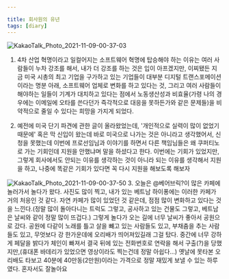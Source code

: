 ```yaml
---

title: 회사원의 유년
tags: [diary]
---
```


![KakaoTalk_Photo_2021-11-09-00-37-03](https://user-images.githubusercontent.com/50545088/140772240-33635888-8d2a-4505-b97b-09faca14adf7.jpeg)

1. 4차 산업 혁명이라고 일컬어지는 소프트웨어 혁명에 탑승해야 하는 이유는 여러 사람들이 누차 강조를 해서, 내가 더 강조를 하는 것은 입이 아프겠지만, 이찌됐든 지금 미국 시총의 최고 기업을 구가하고 있는 기업들이 대부분 디지털 트랜스포메이션이라는 명분 아래, 소프트웨어 업체로 변화를 하고 있다는 것, 그리고 여러 사람들이 해야하는 일들이 기계가 대치하고 있다는 점에서 노동생산성과 비효율(가령 나의 경우에는 이메일에 오타를 쓴다던가 즉각적으로 대응을 못하든가와 같은 문제들)을 비약적으로 줄일 수 있다는 희망을 가지게 되었다.

2. 예전에 미국 단기 파견에 관한 글이 올라왔었는데, '개인적으로 실력이 많이 없었기 때문에' 혹은 막 신입이 왔는데 바로 미국으로 나가는 것은 아니라고 생각했어서, 신청을 못했는데 이번에 프로선임님과 이야기를 하면서 다른 책임님들은 왜 쿠퍼티노로 가는 기회인데 지원을 안했냐며 말을 하셨다고 한다. 이번에는 기회가 있었지만, 그렇게 회사에서도 안되는 이유를 생각하는 것이 아니라 되는 이유를 생각해서 지원을 하고, 나중에 똑같은 기회가 있다면 꼭 다시 지원을 해보도록 해보자 

![KakaoTalk_Photo_2021-11-09-00-37-50](https://user-images.githubusercontent.com/50545088/140772135-00b4f2d1-30e6-4641-9834-04e96019b302.jpeg)
3. 오늘은 @베어브릭?이 많은 카페에 놀러가서 놀다가 왔다. 사진도 많이 찍고, 내가 있는 베트남 하이퐁에는 이러한 카페가 거의 처응인 것 같다. 자연 카페가 많이 있었던 것 같은데, 점점 많이 변화하고 있다는 것을 느낀다.(정말 많이 돌아다니는 트럭도 그렇고, 공사하고 있는 건물도 그렇고, 베트남은 날씨와 같이 정말 많이 뜨겁다.) 그렇게 놀다가 오는 길에 너무 날씨가 좋아서 공원으로 갔다. 공원에 다같이 노래를 틀고 살을 뺴고 있는 사람들도 있고, 부채춤을 추는 사람들도 있고, 무엇보다 강 한가운데에 오리배가 띄어져있길래 그걸 탔다. 중간에 너무 강하게 페달을 밝다가 체인이 빠져서 결국 뒤에 있는 전화번호로 연락을 해서 구출(?)을 당했지만,(휴대폰 바데리가 있었으면 영상이라도 찍는건데 정말 아쉽다...) 옛날에 못타본 오리배도 타보고 40분에 40만동(2만원)이라는 가격으로 정말 재밌게 보낼 수 있는 하루였다. 혼자서도 잘놀아요